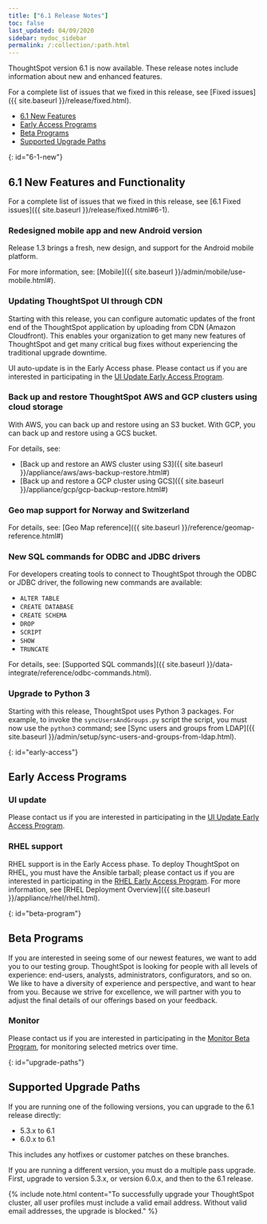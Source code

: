 ```yaml
---
title: ["6.1 Release Notes"]
toc: false
last_updated: 04/09/2020
sidebar: mydoc_sidebar
permalink: /:collection/:path.html
---
```


ThoughtSpot version 6.1 is now available. These release notes include information about new and enhanced features.

For a complete list of issues that we fixed in this release, see [Fixed issues]({{ site.baseurl }}/release/fixed.html).

* [6.1 New Features](#6-1-new)
* [Early Access Programs](#early-access)
* [Beta Programs](#beta-program)
* [Supported Upgrade Paths](#upgrade-paths)

{: id="6-1-new"}
## 6.1 New Features and Functionality

For a complete list of issues that we fixed in this release, see [6.1 Fixed issues]({{ site.baseurl }}/release/fixed.html#6-1).

### Redesigned mobile app and new Android version

Release 1.3 brings a fresh, new design, and support for the Android mobile platform.

For more information, see: [Mobile]({{ site.baseurl }}/admin/mobile/use-mobile.html#).

### Updating ThoughtSpot UI through CDN

Starting with this release, you can configure automatic updates of the front end of the ThoughtSpot application by uploading from CDN (Amazon Cloudfront). This enables your organization to get many new features of ThoughtSpot and get many critical bug fixes without experiencing the traditional upgrade downtime.

UI auto-update is in the Early Access phase. Please contact us if you are interested in participating in the <a href="mailto:early_access@thoughtspot.com?subject=UI%20Update%20Early%20Access%20Program%20Request" target="_blank">UI Update Early Access Program</a>.

### Back up and restore ThoughtSpot AWS and GCP clusters using cloud storage

With AWS, you can back up and restore using an S3 bucket. With GCP, you can back up and restore using a GCS bucket.

For details, see:
- [Back up and restore an AWS cluster using S3]({{ site.baseurl }}/appliance/aws/aws-backup-restore.html#)
- [Back up and restore a GCP cluster using GCS]({{ site.baseurl }}/appliance/gcp/gcp-backup-restore.html#)

### Geo map support for Norway and Switzerland

For details, see: [Geo Map reference]({{ site.baseurl }}/reference/geomap-reference.html#)

### New SQL commands for ODBC and JDBC drivers

For developers creating tools to connect to ThoughtSpot through the ODBC or JDBC driver, the following new commands are available:

- `ALTER TABLE`
- `CREATE DATABASE`
- `CREATE SCHEMA`
- `DROP`
- `SCRIPT`
- `SHOW`
- `TRUNCATE`

For details, see: [Supported SQL commands]({{ site.baseurl }}/data-integrate/reference/odbc-commands.html).

### Upgrade to Python 3

Starting with this release, ThoughtSpot uses Python 3 packages. For example, to invoke the `syncUsersAndGroups.py` script the script, you must now use the `python3` command; see [Sync users and groups from LDAP]({{ site.baseurl }}/admin/setup/sync-users-and-groups-from-ldap.html).

{: id="early-access"}
## Early Access Programs

### UI update

Please contact us if you are interested in participating in the <a href="mailto:early_access@thoughtspot.com?subject=UI%20Update%20Early%20Access%20Program%20Request" target="_blank">UI Update Early Access Program</a>.

### RHEL support
RHEL support is in the Early Access phase. To deploy ThoughtSpot on RHEL, you must have the Ansible tarball; please contact us if you are interested in participating in the <a href="mailto:early_access@thoughtspot.com?subject=RHEL%20Early%20Access%20Program%20Request" target="_blank">RHEL Early Access Program</a>. For more information, see [RHEL Deployment Overview]({{ site.baseurl }}/appliance/rhel/rhel.html).

{: id="beta-program"}
## Beta Programs

If you are interested in seeing some of our newest features, we want to add you to our testing group. ThoughtSpot is looking for people with all levels of experience: end-users, analysts, administrators, configurators, and so on.
We like to have a diversity of experience and perspective, and want to hear from you. Because we strive for excellence, we will partner with you to adjust the final details of our offerings based on your feedback.

### Monitor

Please contact us if you are interested in participating in the <a href="mailto:BetaProgram@thoughtspot.com?subject=Monitor%20Beta%20Program%20Request" target="_blank">Monitor Beta Program</a>, for monitoring selected metrics over time.

{: id="upgrade-paths"}
## Supported Upgrade Paths

If you are running one of the following versions, you can upgrade to the 6.1 release
directly:

* 5.3.x to 6.1
* 6.0.x to 6.1

This includes any hotfixes or customer patches on these branches.

If you are running a different version, you must do a multiple pass upgrade.
First, upgrade to version 5.3.x, or version 6.0.x, and then to the 6.1 release.

{% include note.html content="To successfully upgrade your ThoughtSpot cluster, all user profiles must include a valid email address. Without valid email addresses, the upgrade is blocked." %}
